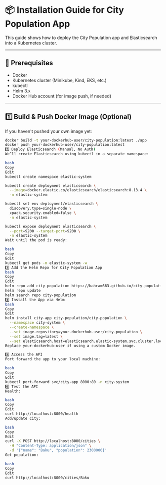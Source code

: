 # 📦 Installation Guide for City Population App

This guide shows how to deploy the City Population app and Elasticsearch into a Kubernetes cluster.

---

## 🧱 Prerequisites

- Docker
- Kubernetes cluster (Minikube, Kind, EKS, etc.)
- kubectl
- Helm 3.x
- Docker Hub account (for image push, if needed)

---

## 1️⃣ Build & Push Docker Image (Optional)

If you haven't pushed your own image yet:

```bash
docker build -t your-dockerhub-user/city-population:latest ./app
docker push your-dockerhub-user/city-population:latest
2️⃣ Deploy Elasticsearch (Manual, No Auth)
We’ll create Elasticsearch using kubectl in a separate namespace:

bash
Copy
Edit
kubectl create namespace elastic-system

kubectl create deployment elasticsearch \
  --image=docker.elastic.co/elasticsearch/elasticsearch:8.13.4 \
  -n elastic-system

kubectl set env deployment/elasticsearch \
  discovery.type=single-node \
  xpack.security.enabled=false \
  -n elastic-system

kubectl expose deployment elasticsearch \
  --port=9200 --target-port=9200 \
  -n elastic-system
Wait until the pod is ready:

bash
Copy
Edit
kubectl get pods -n elastic-system -w
3️⃣ Add the Helm Repo for City Population App
bash
Copy
Edit
helm repo add city-population https://bahram663.github.io/city-population/charts
helm repo update
helm search repo city-population
4️⃣ Install the App via Helm
bash
Copy
Edit
helm install city-app city-population/city-population \
  --namespace city-system \
  --create-namespace \
  --set image.repository=your-dockerhub-user/city-population \
  --set image.tag=latest \
  --set elasticsearch.host=elasticsearch.elastic-system.svc.cluster.local
Replace your-dockerhub-user if using a custom Docker image.

5️⃣ Access the API
Port forward the app to your local machine:

bash
Copy
Edit
kubectl port-forward svc/city-app 8000:80 -n city-system
6️⃣ Test the API
Health:

bash
Copy
Edit
curl http://localhost:8000/health
Add/update city:

bash
Copy
Edit
curl -X POST http://localhost:8000/cities \
  -H "Content-Type: application/json" \
  -d '{"name": "Baku", "population": 2300000}'
Get population:

bash
Copy
Edit
curl http://localhost:8000/cities/Baku